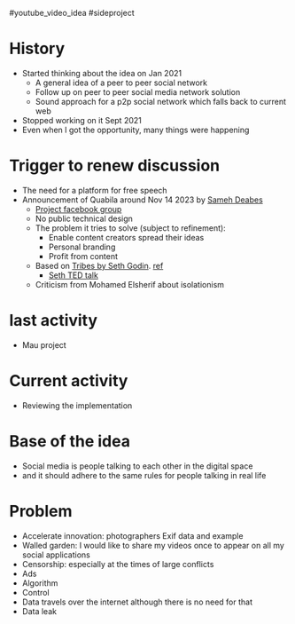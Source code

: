 #youtube_video_idea #sideproject

# History
+ Started thinking about the idea on Jan 2021
  + A general idea of a peer to peer social network
  + Follow up on peer to peer social media network solution
  + Sound approach for a p2p social network which falls back to current web
+ Stopped working on it Sept 2021
+ Even when I got the opportunity, many things were happening

# Trigger to renew discussion
+ The need for a platform for free speech
+ Announcement of Quabila around Nov 14 2023 by [Sameh Deabes](https://www.facebook.com/sameh.serag.deabes)
  + [Project facebook group](https://www.facebook.com/groups/qabilahdotcom)
  + No public technical design
  + The problem it tries to solve (subject to refinement):
    + Enable content creators spread their ideas
    + Personal branding
    + Profit from content
  + Based on [Tribes by Seth Godin](https://www.amazon.de/-/en/Seth-Godin/dp/1591842336). [ref](https://www.facebook.com/groups/qabilahdotcom/posts/1152875932354938)
    + [Seth TED talk](https://www.youtube.com/watch?v=589tH-wtCak)
  + Criticism from Mohamed Elsherif about isolationism 

# last activity
+ Mau project

# Current activity
+ Reviewing the implementation

# Base of the idea
+ Social media is people talking to each other in the digital space
+ and it should adhere to the same rules for people talking in real life

# Problem
+ Accelerate innovation: photographers Exif data and example
+ Walled garden: I would like to share my videos once to appear on all my social applications
+ Censorship: especially at the times of large conflicts
+ Ads
+ Algorithm
+ Control
+ Data travels over the internet although there is no need for that
+ Data leak